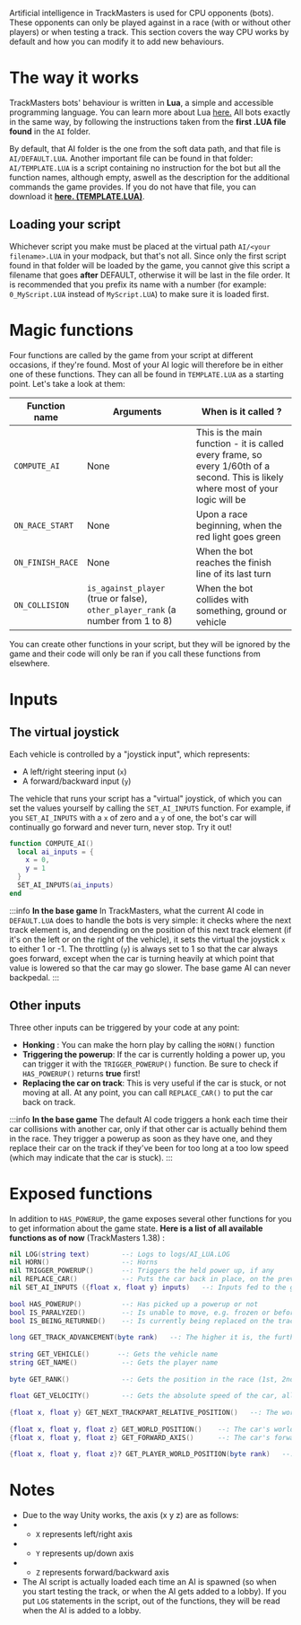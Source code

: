 <!-- TITLE:Create AIs -->

Artificial intelligence in TrackMasters is used for CPU opponents (bots). These opponents can only be played against in a race (with or without other players) or when testing a track.
This section covers the way CPU works by default and how you can modify it to add new behaviours.

# The way it works
TrackMasters bots' behaviour is written in **Lua**, a simple and accessible programming language. You can learn more about Lua [here.](https://www.lua.org/pil/1.html)
All bots exactly in the same way, by following the instructions taken from the **first .LUA file found** in the `AI` folder.

By default, that AI folder is the one from the soft data path, and that file is `AI/DEFAULT.LUA`.
Another important file can be found in that folder: `AI/TEMPLATE.LUA` is a script containing no instruction for the bot but all the function names, although empty, aswell as the description for the additional commands the game provides. If you do not have that file, you can download it **[here. (TEMPLATE.LUA)](/_contents/downloadable/TEMPLATE.LUA)**.
## Loading your script
Whichever script you make must be placed at the virtual path `AI/<your filename>.LUA` in your modpack, but that's not all.
Since only the first script found in that folder will be loaded by the game, you cannot give this script a filename that goes **after** DEFAULT, otherwise it will be last in the file order.
It is recommended that you prefix its name with a number (for example:  `0_MyScript.LUA`  instead of `MyScript.LUA`) to make sure it is loaded first.
# Magic functions
Four functions are called by the game from your script at different occasions, if they're found. Most of your AI logic will therefore be in either one of these functions. They can all be found in `TEMPLATE.LUA` as a starting point. 
Let's take a look at them:

| Function name | Arguments | When is it called ? |
| -------- | -------- | --------- |
| `COMPUTE_AI`   | None  | This is the main function - it is called every frame, so every 1/60th of a second. This is likely where most of your logic will be | 
| `ON_RACE_START`   |  None  | Upon a race beginning, when the red light goes green     | 
| `ON_FINISH_RACE`   | None  | When the bot reaches the finish line of its last turn     | 
| `ON_COLLISION`   | `is_against_player` (true or false),  `other_player_rank` (a number from 1 to 8)  | When the bot collides with something, ground or vehicle     | 

You can create other functions in your script, but they will be ignored by the game and their code will only be ran if you call these functions from elsewhere.
# Inputs
## The virtual joystick
Each vehicle is controlled by a "joystick input", which represents:
* A left/right steering input (`x`)
* A forward/backward input (`y`)

The vehicle that runs your script has a "virtual" joystick, of which you can set the values yourself by calling the `SET_AI_INPUTS` function.
For example, if you `SET_AI_INPUTS` with a `x` of zero and a `y` of one, the bot's car will continually go forward and never turn, never stop. Try it out!

```lua
function COMPUTE_AI()
  local ai_inputs = { 
    x = 0,
    y = 1 
  }
  SET_AI_INPUTS(ai_inputs)
end
```

:::info
**In the base game**
In TrackMasters, what the current AI code in `DEFAULT.LUA` does to handle the bots is very simple: it checks where the next track element is, and depending on the position of this next track element (if it's on the left or on the right of the vehicle), it sets the virtual the joystick `x` to either 1 or -1. The throttling (`y`) is always set to 1 so that the car always goes forward, except when the car is turning heavily at which point that value is lowered so that the car may go slower. The base game AI can never backpedal.
:::

## Other inputs
Three other inputs can be triggered by your code at any point:
* **Honking** : You can make the horn play by calling the `HORN()` function
* **Triggering the powerup**: If the car is currently holding a power up, you can trigger it with the `TRIGGER_POWERUP()` function. Be sure to check if `HAS_POWERUP()` returns **true** first!
* **Replacing the car on track**: This is very useful if the car is stuck, or not moving at all. At any point, you can call `REPLACE_CAR()` to put the car back on track.

:::info
**In the base game**
The default AI code triggers a honk each time their car collisions with another car, only if that other car is actually behind them in the race. They trigger a powerup as soon as they have one, and they replace their car on the track if they've been for too long at a too low speed (which may indicate that the car is stuck).
:::

# Exposed functions
In addition to  `HAS_POWERUP`, the game exposes several other functions for you to get information about the game state. 
**Here is a list of all available functions as of now** (TrackMasters 1.38) :

```lua
nil LOG(string text)		--: Logs to logs/AI_LUA.LOG					
nil HORN()                  --: Horns
nil TRIGGER_POWERUP()       --: Triggers the held power up, if any  
nil REPLACE_CAR()           --: Puts the car back in place, on the previous or current trackpart
nil SET_AI_INPUTS ({float x, float y} inputs)   --: Inputs fed to the game by the AI, like a virtual joystick: x represents steering, and y represents throttle.
    
bool HAS_POWERUP()          --: Has picked up a powerup or not
bool IS_PARALYZED()         --: Is unable to move, e.g. frozen or before the race start
bool IS_BEING_RETURNED()    --: Is currently being replaced on the track    
    
long GET_TRACK_ADVANCEMENT(byte rank)   --: The higher it is, the further you are in the race (arbitrary unit)
    
string GET_VEHICLE()       --: Gets the vehicle name
string GET_NAME()           --: Gets the player name
    
byte GET_RANK()             --: Gets the position in the race (1st, 2nd, ...). From 1 to 8.
	
float GET_VELOCITY()        --: Gets the absolute speed of the car, all directions mixed. Always positive.
    
{float x, float y} GET_NEXT_TRACKPART_RELATIVE_POSITION()   --: The world position of the next track element transformed in local space
    
{float x, float y, float z} GET_WORLD_POSITION()    --: The car's world position            
{float x, float y, float z} GET_FORWARD_AXIS()      --: The car's forward axis (magnitude of 1)

{float x, float y, float z}? GET_PLAYER_WORLD_POSITION(byte rank)   --: Another car's world position, fetched by rank. May return nil if fetched player does not exist.
```

# Notes
* Due to the way Unity works, the axis (x y z) are as follows:
* - `X` represents left/right axis
* - `Y` represents up/down axis
* - `Z` represents forward/backward axis
* The AI script is actually loaded each time an AI is spawned (so when you start testing the track, or when the AI gets added to a lobby). If you put `LOG` statements in the script, out of the functions, they will be read when the AI is added to a lobby.
